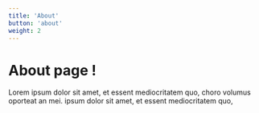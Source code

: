 ```yaml
---
title: 'About'
button: 'about'
weight: 2
---
```


# About page !
Lorem ipsum dolor sit amet, et essent mediocritatem quo, choro volumus oporteat an mei. ipsum dolor sit amet, et essent mediocritatem quo,
